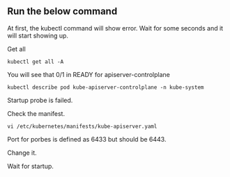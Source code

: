 ## Run the below command

At first, the kubectl command will show error.
Wait for some seconds and it will start showing up.

Get all 
```
kubectl get all -A
```

You will see that 0/1 in READY for apiserver-controlplane

```
kubectl describe pod kube-apiserver-controlplane -n kube-system
```

Startup probe is failed.

Check the manifest.
```
vi /etc/kubernetes/manifests/kube-apiserver.yaml 
```

Port for porbes is defined as 6433 but should be 6443.

Change it.

Wait for startup.